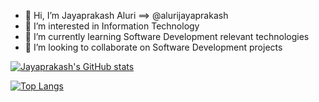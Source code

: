 - 👋 Hi, I’m Jayaprakash Aluri ==> @alurijayaprakash
- 👀 I’m interested in Information Technology
- 🌱 I’m currently learning Software Development relevant technologies
- 💞️ I’m looking to collaborate on Software Development projects
<!---
- 📫 you can reach me at [jayaprakashaluri.dev](https://jayaprakashaluri.dev)
--->

[![Jayaprakash's GitHub stats](https://github-readme-stats.vercel.app/api?username=alurijayaprakash&show_icons=true)](https://github.com/alurijayaprakash/github-readme-stats)

[![Top Langs](https://github-readme-stats.vercel.app/api/top-langs/?username=alurijayaprakash)](https://github.com/alurijayaprakash/github-readme-stats)



<!---
alurijayaprakash/alurijayaprakash is a ✨ special ✨ repository because its `README.md` (this file) appears on your GitHub profile.
You can click the Preview link to take a look at your changes.
--->
